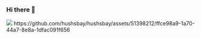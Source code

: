 ### Hi there 👋

<!--
**hushsbay/hushsbay** is a ✨ _special_ ✨ repository because its `README.md` (this file) appears on your GitHub profile.

Here are some ideas to get you started:

- 🔭 I’m currently working on ...
- 🌱 I’m currently learning ...
- 👯 I’m looking to collaborate on ...
- 🤔 I’m looking for help with ...
- 💬 Ask me about ...
- 📫 How to reach me: ...
- 😄 Pronouns: ...
- ⚡ Fun fact: ...
-->

<img class="coImg32" src="https://hushsbay.com/img/hushsbay.png"/>
https://github.com/hushsbay/hushsbay/assets/51398212/ffce98a9-1a70-44a7-8e8a-1dfac091f656
